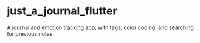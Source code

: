 # just_a_journal_flutter
A journal and emotion tracking app, with tags, color coding, and searching for previous notes. 
